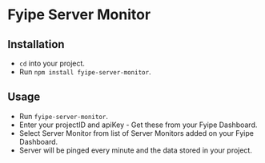 # Fyipe Server Monitor

## Installation

- `cd` into your project.
- Run `npm install fyipe-server-monitor`.

## Usage

- Run `fyipe-server-monitor`.
- Enter your projectID and apiKey - Get these from your Fyipe Dashboard.
- Select Server Monitor from list of Server Monitors added on your Fyipe Dashboard.
- Server will be pinged every minute and the data stored in your project.
